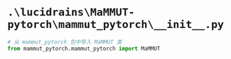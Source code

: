 # `.\lucidrains\MaMMUT-pytorch\mammut_pytorch\__init__.py`

```py
# 从 mammut_pytorch 包中导入 MaMMUT 类
from mammut_pytorch.mammut_pytorch import MaMMUT
```